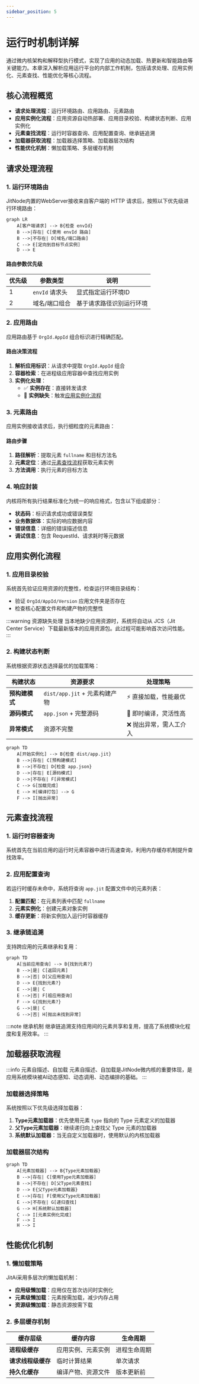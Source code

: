 ```yaml
---
sidebar_position: 5
---
```


# 运行时机制详解

通过微内核架构和解释型执行模式，实现了应用的动态加载、热更新和智能路由等关键能力。本章深入解析应用运行平台的内部工作机制，包括请求处理、应用实例化、元素查找、性能优化等核心流程。

## 核心流程概览

- **请求处理流程**：运行环境路由、应用路由、元素路由
- **应用实例化流程**：应用资源自动热部署、应用目录校验、构建状态判断、应用实例化
- **元素查找流程**：运行时容器查询、应用配置查询、继承链追溯
- **加载器获取流程**：加载器选择策略、加载器层次结构
- **性能优化机制**：懒加载策略、多层缓存机制

## 请求处理流程

### 1. 运行环境路由

JitNode内置的WebServer接收来自客户端的 HTTP 请求后，按照以下优先级进行环境路由：

```mermaid
graph LR
    A[客户端请求] --> B{检查 envId}
    B -->|存在| C[使用 envId 路由]
    B -->|不存在| D[域名/端口路由]
    C --> E[定向到目标节点实例]
    D --> E
```

#### 路由参数优先级

| 优先级 | 参数类型 | 说明 |
|--------|----------|------|
| 1 | `envId` 请求头 | 显式指定运行环境ID |
| 2 | 域名/端口组合 | 基于请求路径识别运行环境 |

### 2. 应用路由

应用路由基于 `OrgId.AppId` 组合标识进行精确匹配。

#### 路由决策流程

1. **解析应用标识**：从请求中提取 `OrgId.AppId` 组合
2. **容器检索**：在进程级应用容器中查找应用实例
3. **实例化处理**：
   - ✅ **实例存在**：直接转发请求
   - 🔄 **实例缺失**：触发[应用实例化流程](#应用实例化流程)

### 3. 元素路由

应用实例接收请求后，执行细粒度的元素路由：

#### 路由步骤

1. **路径解析**：提取元素 `fullname` 和目标方法名
2. **元素定位**：通过[元素查找流程](#元素查找流程)获取元素实例
3. **方法调用**：执行元素的目标方法

### 4. 响应封装

内核将所有执行结果标准化为统一的响应格式，包含以下组成部分：

- **状态码**：标识请求成功或错误类型
- **业务数据体**：实际的响应数据内容
- **错误信息**：详细的错误描述信息
- **调试信息**：包含 RequestId、请求耗时等元数据

## 应用实例化流程

### 1. 应用目录校验

系统首先验证应用资源的完整性，检查运行环境目录结构：

- 验证 `OrgId/AppId/Version` 应用文件夹是否存在
- 检查核心配置文件和构建产物的完整性

:::warning 资源缺失处理
当本地缺少应用资源时，系统将自动从 JCS（Jit Center Service）下载最新版本的应用资源包。此过程可能影响首次访问性能。
:::

### 2. 构建状态判断

系统根据资源状态选择最优的加载策略：

| 构建状态 | 资源要求 | 处理策略 |
|----------|----------|----------|
| **预构建模式** | `dist/app.jit` + 元素构建产物 | ⚡ 直接加载，性能最优 |
| **源码模式** | `app.json` + 完整源码 | 🔧 即时编译，灵活性高 |
| **异常模式** | 资源不完整 | ❌ 抛出异常，需人工介入 |

```mermaid
graph TD
    A[开始实例化] --> B{检查 dist/app.jit}
    B -->|存在| C[预构建模式]
    B -->|不存在| D{检查 app.json}
    D -->|存在| E[源码模式]
    D -->|不存在| F[异常模式]
    C --> G[加载完成]
    E --> H[编译打包] --> G
    F --> I[抛出异常]
```

## 元素查找流程

### 1. 运行时容器查询

系统首先在当前应用的运行时元素容器中进行高速查询，利用内存缓存机制提升查找效率。

### 2. 应用配置查询

若运行时缓存未命中，系统将查询 `app.jit` 配置文件中的元素列表：

1. **配置匹配**：在元素列表中匹配 `fullname`
2. **元素实例化**：创建元素对象实例
3. **缓存更新**：将新实例加入运行时容器缓存

### 3. 继承链追溯

支持跨应用的元素继承和复用：

```mermaid
graph TD
    A[当前应用查询] --> B{找到元素?}
    B -->|是| C[返回元素]
    B -->|否| D[父应用查询]
    D --> E{找到元素?}
    E -->|是| C
    E -->|否| F[祖应用查询]
    F --> G{找到元素?}
    G -->|是| C
    G -->|否| H[抛出未找到异常]
```

:::note 继承机制
继承链追溯支持应用间的元素共享和复用，提高了系统模块化程度和复用效率。
:::

## 加载器获取流程

:::info 元素自描述、自加载
元素自描述、自加载是JitNode微内核的重要体现，是应用系统模块被AI动态感知、动态调用、动态编排的基础。
:::

### 加载器选择策略

系统按照以下优先级选择加载器：

1. **Type元素加载器**：优先使用元素 `type` 指向的 Type 元素定义的加载器
2. **父Type元素加载器**：继续递归向上查找父 Type 元素的加载器
3. **系统默认加载器**：当无自定义加载器时，使用默认的内核加载器

### 加载器层次结构

```mermaid
graph TD
    A[元素加载器] --> B{Type元素加载器}
    B -->|存在| C[使用Type元素加载器]
    B -->|不存在| D[父Type元素查找]
    D --> E{父Type元素加载器}
    E -->|存在| F[使用父Type元素加载器]
    E -->|不存在| G[递归查找]
    G --> H[系统默认加载器]
    C --> I[元素实例化完成]
    F --> I
    H --> I
```

## 性能优化机制

### 1. 懒加载策略

JitAi采用多层次的懒加载机制：

- **应用级懒加载**：应用仅在首次访问时实例化
- **元素级懒加载**：元素按需加载，减少内存占用
- **资源级懒加载**：静态资源按需下载

### 2. 多层缓存机制

| 缓存层级 | 缓存内容 | 生命周期 |
|----------|----------|----------|
| **进程级缓存** | 应用实例、元素实例 | 进程生命周期 |
| **请求线程级缓存** | 临时计算结果 | 单次请求 |
| **持久化缓存** | 编译产物、资源文件 | 版本更新前 |
